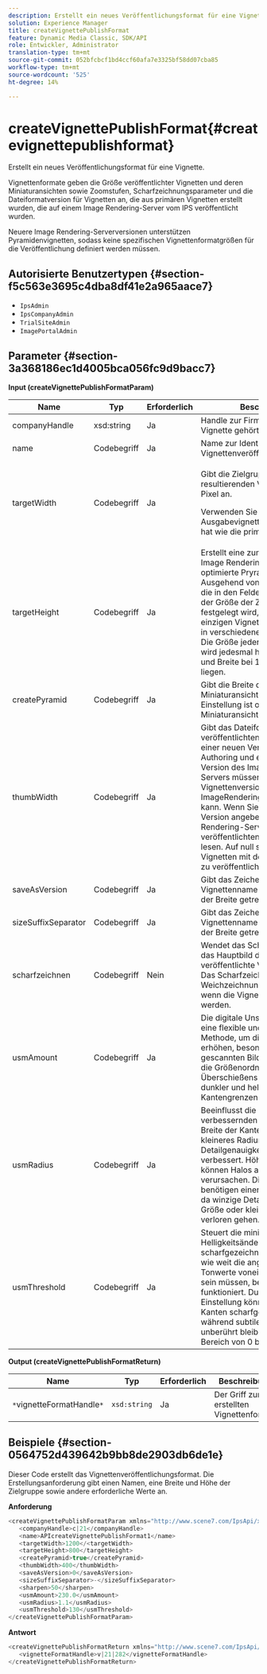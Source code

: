 ```yaml
---
description: Erstellt ein neues Veröffentlichungsformat für eine Vignette.
solution: Experience Manager
title: createVignettePublishFormat
feature: Dynamic Media Classic, SDK/API
role: Entwickler, Administrator
translation-type: tm+mt
source-git-commit: 052bfcbcf1bd4ccf60afa7e3325bf58dd07cba85
workflow-type: tm+mt
source-wordcount: '525'
ht-degree: 14%

---
```



# createVignettePublishFormat{#createvignettepublishformat}

Erstellt ein neues Veröffentlichungsformat für eine Vignette.

Vignettenformate geben die Größe veröffentlichter Vignetten und deren Miniaturansichten sowie Zoomstufen, Scharfzeichnungsparameter und die Dateiformatversion für Vignetten an, die aus primären Vignetten erstellt wurden, die auf einem Image Rendering-Server vom IPS veröffentlicht wurden.

Neuere Image Rendering-Serverversionen unterstützen Pyramidenvignetten, sodass keine spezifischen Vignettenformatgrößen für die Veröffentlichung definiert werden müssen.

## Autorisierte Benutzertypen {#section-f5c563e3695c4dba8df41e2a965aace7}

* `IpsAdmin`
* `IpsCompanyAdmin`
* `TrialSiteAdmin`
* `ImagePortalAdmin`

## Parameter {#section-3a368186ec1d4005bca056fc9d9bacc7}

**Input (createVignettePublishFormatParam)**

<table id="table_4D5B2913FA784EC09190F25223C1A680"> 
 <thead> 
  <tr> 
   <th colname="col1" class="entry"> Name </th> 
   <th colname="col2" class="entry"> Typ </th> 
   <th colname="col3" class="entry"> Erforderlich </th> 
   <th colname="col4" class="entry"> Beschreibung </th> 
  </tr> 
 </thead>
 <tbody> 
  <tr> 
   <td colname="col1"> <span class="codeph"> <span class="varname"> companyHandle</span> </span> </td> 
   <td colname="col2"> <span class="codeph"> xsd:string</span> </td> 
   <td colname="col3"> Ja </td> 
   <td colname="col4"> Handle zur Firma, zu der die Vignette gehört. </td> 
  </tr> 
  <tr> 
   <td colname="col1"> <span class="codeph"> <span class="varname"> name</span> </span> </td> 
   <td colname="col2"> <span class="codeph"> Codebegriff  </span> </td> 
   <td colname="col3"> Ja </td> 
   <td colname="col4"> Name zur Identifizierung des Vignettenveröffentlichungsformats. </td> 
  </tr> 
  <tr> 
   <td colname="col1"> <span class="codeph"> <span class="varname"> targetWidth</span> </span> </td> 
   <td colname="col2"> <span class="codeph"> Codebegriff  </span> </td> 
   <td colname="col3"> Ja </td> 
   <td colname="col4"> <p>Gibt die Zielgruppe der resultierenden Vignettenbreite in Pixel an. </p> <p>Verwenden Sie Null, damit die Ausgabevignette dieselbe Größe hat wie die primäre Vignette. </p> </td> 
  </tr> 
  <tr> 
   <td colname="col1"> <span class="codeph"> <span class="varname"> targetHeight</span> </span> </td> 
   <td colname="col2"> <span class="codeph"> Codebegriff  </span> </td> 
   <td colname="col3"> Ja </td> 
   <td colname="col4"> Erstellt eine zum Zoomen auf dem Image Rendering-Server optimierte Pryramidenvignette. Ausgehend von der Maximalgröße, die in den Feldern zur Bestimmung der Größe der Zielvignette festgelegt wird, werden in einer einzigen Vignettendatei Ansichten in verschiedenen Größen erstellt. Die Größe jeder weiteren Ansicht wird jedesmal halbiert, bis Höhe und Breite bei 128 x 128 Pixeln liegen. </td> 
  </tr> 
  <tr> 
   <td colname="col1"> <span class="codeph"> <span class="varname"> createPyramid</span> </span> </td> 
   <td colname="col2"> <span class="codeph"> Codebegriff  </span> </td> 
   <td colname="col3"> Ja </td> 
   <td colname="col4"> Gibt die Breite der resultierenden Miniaturansichten in Pixel an. Diese Einstellung ist optional. Ohne Miniaturansicht als Null belassen. </td> 
  </tr> 
  <tr> 
   <td colname="col1"> <span class="codeph"> <span class="varname"> thumbWidth</span> </span> </td> 
   <td colname="col2"> <span class="codeph"> Codebegriff  </span> </td> 
   <td colname="col3"> Ja </td> 
   <td colname="col4"> Gibt das Dateiformat für die veröffentlichten Vignetten an. Bei einer neuen Version von Image Authoring und einer älteren Version des Image Rendering-Servers müssen Sie eine Vignettenversion angeben, die der ImageRendering-Server lesen kann. Wenn Sie eine höhere Version angeben, kann der Image Rendering-Server die veröffentlichten Vignetten nicht lesen. Auf null setzen, um Vignetten mit der neuesten Version zu veröffentlichen. </td> 
  </tr> 
  <tr> 
   <td colname="col1"> <span class="codeph"> <span class="varname"> saveAsVersion</span> </span> </td> 
   <td colname="col2"> <span class="codeph"> Codebegriff  </span> </td> 
   <td colname="col3"> Ja </td> 
   <td colname="col4"> Gibt das Zeichen an, durch das der Vignettenname und das Suffix mit der Breite getrennt werden. </td> 
  </tr> 
  <tr> 
   <td colname="col1"> <span class="codeph"> <span class="varname"> sizeSuffixSeparator</span> </span> </td> 
   <td colname="col2"> <span class="codeph"> Codebegriff  </span> </td> 
   <td colname="col3"> Ja </td> 
   <td colname="col4"> Gibt das Zeichen an, durch das der Vignettenname und das Suffix mit der Breite getrennt werden. </td> 
  </tr> 
  <tr> 
   <td colname="col1"> <span class="codeph"> <span class="varname"> scharfzeichnen</span> </span> </td> 
   <td colname="col2"> <span class="codeph"> Codebegriff  </span> </td> 
   <td colname="col3"> Nein </td> 
   <td colname="col4"> Wendet das Scharfzeichnen auf das Hauptbild der Ansicht für jede veröffentlichte Vignettengröße an. Das Scharfzeichnen kann die Weichzeichnung kompensieren, wenn die Vignetten skaliert werden. </td> 
  </tr> 
  <tr> 
   <td colname="col1"> <span class="codeph"> <span class="varname"> usmAmount</span> </span> </td> 
   <td colname="col2"> <span class="codeph"> Codebegriff  </span> </td> 
   <td colname="col3"> Ja </td> 
   <td colname="col4"> Die digitale Unschärfemaske ist eine flexible und leistungsstarke Methode, um die Schärfe zu erhöhen, besonders bei gescannten Bildern. Dadurch wird die Größenordnung jedes Überschießens gesteuert (je dunkler und hell die Kantengrenzen werden). </td> 
  </tr> 
  <tr> 
   <td colname="col1"> <span class="codeph"> <span class="varname"> usmRadius</span> </span> </td> 
   <td colname="col2"> <span class="codeph"> Codebegriff  </span> </td> 
   <td colname="col3"> Ja </td> 
   <td colname="col4"> Beeinflusst die Größe der zu verbessernden Kanten oder die Breite der Kantenfelge, sodass ein kleineres Radium die Detailgenauigkeit der Skalierung verbessert. Höhere Radiuswerte können Halos an den Kanten verursachen. Die feinen Details benötigen einen kleineren Radius, da winzige Details derselben Größe oder kleiner als der Radius verloren gehen. </td> 
  </tr> 
  <tr> 
   <td colname="col1"> <span class="codeph"> <span class="varname"> usmThreshold</span> </span> </td> 
   <td colname="col2"> <span class="codeph"> Codebegriff  </span> </td> 
   <td colname="col3"> Ja </td> 
   <td colname="col4"> Steuert die minimale Helligkeitsänderung, die scharfgezeichnet werden soll, oder wie weit die angrenzenden Tonwerte voneinander entfernt sein müssen, bevor der Filter funktioniert. Durch diese Einstellung können ausgeprägtere Kanten scharfgezeichnet werden, während subtilere Kanten unberührt bleiben. Der zulässige Bereich von 0 bis 255. </td> 
  </tr> 
 </tbody> 
</table>

**Output (createVignettePublishFormatReturn)**

| Name | Typ | Erforderlich | Beschreibung |
|---|---|---|---|
| `*`vignetteFormatHandle`*` | `xsd:string` | Ja | Der Griff zum erstellten Vignettenformat. |

## Beispiele {#section-0564752d439642b9bb8de2903db6de1e}

Dieser Code erstellt das Vignettenveröffentlichungsformat. Die Erstellungsanforderung gibt einen Namen, eine Breite und Höhe der Zielgruppe sowie andere erforderliche Werte an.

**Anforderung**

```java
<createVignettePublishFormatParam xmlns="http://www.scene7.com/IpsApi/xsd/2008-01-15">
   <companyHandle>c|21</companyHandle>
   <name>APIcreateVignettePublishFormat1</name>
   <targetWidth>1200</<targetWidth>
   <targetHeight>800</targetHeight>
   <createPyramid>true</createPyramid>
   <thumbWidth>400</thumbWidth>
   <saveAsVersion>0</saveAsVersion>
   <sizeSuffixSeparator>-</sizeSuffixSeparator>
   <sharpen>50</sharpen>
   <usmAmount>230.0</usmAmount>
   <usmRadius>1.1</usmRadius>
   <usmThreshold>130</usmThreshold>
</createVignettePublishFormatParam>
```

**Antwort**

```java
<createVignettePublishFormatReturn xmlns="http://www.scene7.com/IpsApi/xsd/2008-01-15">
   <vignetteFormatHandle>v|21|282</vignetteFormatHandle>
</createVignettePublishFormatReturn>
```

